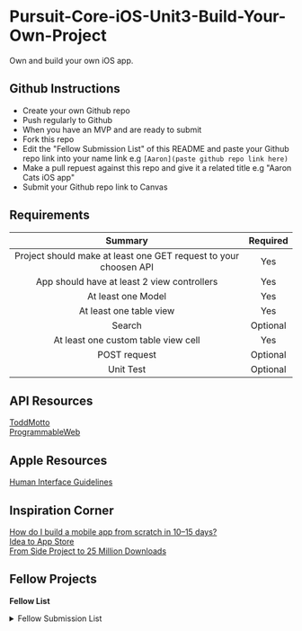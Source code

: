 # Pursuit-Core-iOS-Unit3-Build-Your-Own-Project
Own and build your own iOS app.

## Github Instructions 

- Create your own Github repo
- Push regularly to Github 
- When you have an MVP and are ready to submit
- Fork this repo
- Edit the "Fellow Submission List" of this README and paste your Github repo link
  into your name link e.g ```[Aaron](paste github repo link here)```   
- Make a pull repuest against this repo and give it a related title e.g "Aaron Cats iOS app"
- Submit your Github repo link to Canvas 

## Requirements 


| Summary | Required |
|:----:|:----:|
| Project should make at least one GET request to your choosen API | Yes |
| App should have at least 2 view controllers | Yes |
|  At least one Model | Yes |
| At least one table view | Yes | 
| Search | Optional |
| At least one custom table view cell | Yes | 
| POST request | Optional | 
| Unit Test | Optional | 


## API Resources 

[ToddMotto](https://github.com/toddmotto/public-apis)  
[ProgrammableWeb](https://www.programmableweb.com/apis)  

## Apple Resources 

[Human Interface Guidelines](https://developer.apple.com/design/human-interface-guidelines/ios/overview/themes/)  

## Inspiration Corner 

[How do I build a mobile app from scratch in 10–15 days?](https://www.quora.com/How-do-I-build-a-mobile-app-from-scratch-in-10%E2%80%9315-days-An-iOS-app-is-the-first-priority-followed-by-an-Android-platform-app)   
[Idea to App Store](https://uxdesign.cc/from-idea-to-app-store-building-my-first-ios-app-with-react-native-c64f1ed76fca)       
[From Side Project to 25 Million Downloads](https://medium.com/@codecademy/from-side-project-to-25-million-downloads-9e43c17cc245)     

## Fellow Projects 

**Fellow List**   
<details> 
  <summary>Fellow Submission List</summary> 
  
[Alfredo](https://github.com/AlfredoB212/Unit3-Assignment-2.git)  
[Aaron](https://github.com/AaronCab/API-Project)  
[Alyson](https://github.com/alysonabril/2018holidayProject)  
[Antonio]()  
[Diego](https://github.com/Destrella3/Pursuit-Core-iOS-Unit3-Holiday-Assignment)  
[Biron](https://github.com/BironSu/PokeDex)  
[Ashli](https://github.com/Ashlirankin18/SocialApp.git)  
[Elizabeth](https://github.com/EliPeraza/GhibliMoviesInfo)  
[Genesis]()  
[Ian](https://github.com/IanKBailey/Build-Your-own-Project)  
[Ibraheem]()  
[Jane](https://github.com/janezhu1618/NYCPublicLibraryApp)  
[Jabeen](https://github.com/JabeenCheema/CMProject)  
[Jason](https://github.com/JasonD4/HolidayProject)  
[Jeffrey]()  
[Jevon]()  
[Jose](https://github.com/josealarconchacon/Pursuit-December-Project)  
[Jian](https://github.com/JianTing-Li/CatLover)  
[Kathy](https://github.com/Marte14/YourEnviroment)  
[Joshua](https://github.com/JoshuaViera/RickAndMorty)  
[Kevin]()  
[Leandro](https://github.com/leandrowauters/UFC-Project)  
[Manolova]()  
[Matthew]()  
[Oniel](https://github.com/onielrosario/APIClientAssignment)  
[Nathalie](https://github.com/natmess/API-Project)  
[Matthew](https://github.com/MattHuie/PokemonTCGApp)  
[Olimpia](https://github.com/Olimpia1988/NasaPics)  
[Pritesh](https://github.com/PNadiadhara/DnDSpellTomb)  
[Ramu]()  
[Raymond](https://github.com/Donkemezuo/LiveSoccerUpdateApp)  
[Stephanie](https://github.com/SLRAM/Pursuit-Core-iOS-Build-Your-Own-Project)  
[Tingxin]()  
[Yaz]()  
  
</details> 

